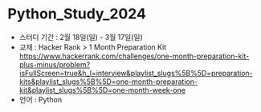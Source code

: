 # Python_Study_2024 

-   스터디 기간 : 2월 18일(일) - 3월 17일(일)
-   교재 : Hacker Rank > 1 Month Preparation Kit
    https://www.hackerrank.com/challenges/one-month-preparation-kit-plus-minus/problem?isFullScreen=true&h_l=interview&playlist_slugs%5B%5D=preparation-kits&playlist_slugs%5B%5D=one-month-preparation-kit&playlist_slugs%5B%5D=one-month-week-one
-   언어 : Python
